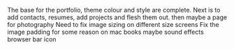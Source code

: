 
The base for the portfolio, theme colour and style are complete. Next is to add contacts, resumes, add projects and flesh them out.  then maybe a page for photography
Need to fix image sizing on different size screens
Fix the image padding for some reason on mac books
maybe sound effects
browser bar icon
